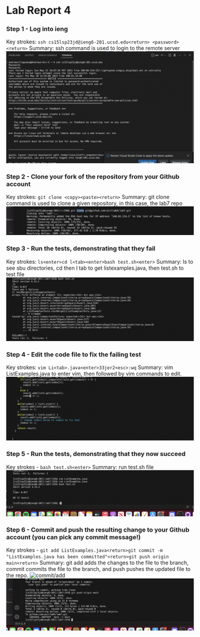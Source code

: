 # Lab Report 4
### Step 1 - Log into ieng
Key strokes: `ssh cs15lsp23jd@ieng6-201.ucsd.edu<return>
<password><return>`
Summary: ssh command is used to login to the remote server
 ![login](ieng6.png)
### Step 2 - Clone your fork of the repository from your Github account
Key strokes: `git clone <copy><paste><return>`
Summary: git clone command is used to clone a given repository, in this case, the lab7 repo
![clone](clone.png)
### Step 3 - Run the tests, demonstrating that they fail
Key strokes: `ls<enter>cd l<tab><enter>bash test.sh<enter>`
Summary: ls to see sbu directories, cd then l tab to get listexamples.java, then test.sh to test file
![failedtests](TestError.png)
### Step 4 - Edit the code file to fix the failing test
Key strokes: `vim Li<tab>.java<enter>33jer2<esc>:wq`
Summary: vim ListExamples.java to enter vim, then followed by vim commands to edit.
![testEdit](testedit.png)
### Step 5 - Run the tests, demonstrating that they now succeed
Key strokes - `bash test.sh<enter>`
Summary: run test.sh file
![testpass](testpass.png)
### Step 6 - Commit and push the resulting change to your Github account (you can pick any commit message!)
Key strokes - `git add ListExamples.java<return>git commit -m "ListExamples.java has been committed"<return>git push origin main<return>`
Summary: git add adds the changes to the file to the branch, commit commits the file to the branch, and push pushes the updated file to the repo.
![commit/add](commit/add.png)
![push](push.png)

